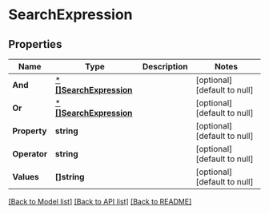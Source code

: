 # SearchExpression

## Properties
Name | Type | Description | Notes
------------ | ------------- | ------------- | -------------
**And** | [***[]SearchExpression**](array.md) |  | [optional] [default to null]
**Or** | [***[]SearchExpression**](array.md) |  | [optional] [default to null]
**Property** | **string** |  | [optional] [default to null]
**Operator** | **string** |  | [optional] [default to null]
**Values** | **[]string** |  | [optional] [default to null]

[[Back to Model list]](../README.md#documentation-for-models) [[Back to API list]](../README.md#documentation-for-api-endpoints) [[Back to README]](../README.md)

